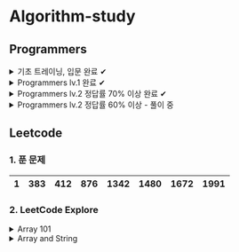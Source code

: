 # Algorithm-study

## Programmers

<details>
<summary>
기초 트레이닝, 입문 완료 ✔
</summary>

| ![코딩 기초 트레이닝 캘린더](https://github.com/JisooPyo/My-Study/assets/130378232/ecdaf685-54e7-415f-8194-62d2a131a668) | ![코딩테스트 입문 캘린더 (1)](https://github.com/JisooPyo/My-Study/assets/130378232/4daaedbf-d6c0-40a1-a8f1-acb7cd183f8e) |
|---------------------------------------------------------------------------------------------------------------|-----------------------------------------------------------------------------------------------------------------|

</details>

<details>
<summary>
Programmers lv.1 완료 ✔
</summary>

![image](https://github.com/JisooPyo/My-Study/assets/130378232/fdd15c4e-d3c0-4a26-9305-e5e0cb563b9b)

</details>

<details>
<summary>
Programmers lv.2 정답률 70% 이상 완료 ✔
</summary>

* 최댓값과 최솟값
* JadenCase 문자열 만들기
* 최솟값 만들기
* 올바른 괄호
* 이진 변환 반복하기
* 숫자의 표현
* 다음 큰 숫자
* 피보나치 수
* 짝지어 제거하기
* 카펫

</details>

<details>
<summary>
Programmers lv.2 정답률 60% 이상 - 풀이 중
</summary>

* 영어 끝말잇기
* 구명보트
* 점프와 순간 이동
* 예상 대진표
* N개의 최소공배수
* 멀리 뛰기
* 귤 고르기
* 연속 부분 수열 합의 개수
* 괄호 회전하기
* 할인 행사
* n^2 배열 자르기
* H-Index
* 행렬의 곱셈
* [1차] 캐시

</details>

## Leetcode

### 1. 푼 문제

| 1 | 383 | 412 | 876 | 1342 | 1480 | 1672 | 1991 |
|---|-----|-----|-----|------|------|------|------|

### 2. LeetCode Explore

<details>
<summary>
Array 101
</summary>

#### Introduction

* Max Consecutive Ones
* Find Numbers with Even Number of Digits
* Squares of a Sorted Array

#### Inserting Items Into an Array

* Duplicate Zeros
* Merge Sorted Array

#### Deleting Items From an Array

* Remove Element
* Remove Duplicates from Sorted Array

#### Searching for Items in an Array

* Check If N and Its Double Exist
* Valid Mountain Array

#### In-Place Operations

* Replace Elements with Greatest Element on Right Side
* Remove Duplicates from Sorted Array
* Move Zeroes
* Sort Array By Parity
* Remove Element

#### Conclusion

* Height Checker
* Third Maximum Number
* Find All Numbers Disappeared in an Array
* Squares of a Sorted Array

</details>

<details>
<summary>
Array and String
</summary>

#### Introduction to Array

* Find Pivot Index
* Largest Number At Least Twice of Others
* Plus One

#### Introduction to 2D Array

* Diagonal Traverse
* Spiral Matrix
* Pascal's Triangle

</details>